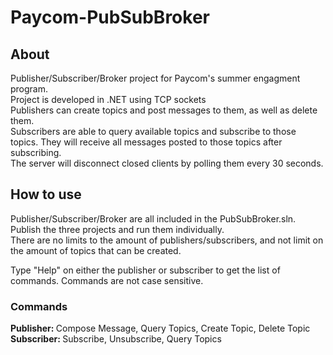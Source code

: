 # Paycom-PubSubBroker

## About
Publisher/Subscriber/Broker project for Paycom's summer engagment program. <br>
Project is developed in .NET using TCP sockets <br>
Publishers can create topics and post messages to them, as well as delete them. <br>
Subscribers are able to query available topics and subscribe to those topics. They will receive all messages posted to those topics after subscribing. <br>
The server will disconnect closed clients by polling them every 30 seconds.

## How to use
Publisher/Subscriber/Broker are all included in the PubSubBroker.sln. Publish the three projects and run them individually. <br>
There are no limits to the amount of publishers/subscribers, and not limit on the amount of topics that can be created. <br>

Type "Help" on either the publisher or subscriber to get the list of commands. Commands are not case sensitive. <br>

### Commands
<b> Publisher: </b> Compose Message, Query Topics, Create Topic, Delete Topic <br>
<b> Subscriber: </b> Subscribe, Unsubscribe, Query Topics <br>


